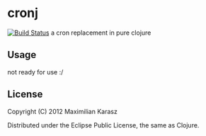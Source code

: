 # cronj
[![Build Status](https://secure.travis-ci.org/nachtalp/cronj.png?branch=master)](http://travis-ci.org/nachtalp/cronj)
a cron replacement in pure clojure

## Usage

not ready for use :/

## License

Copyright (C) 2012 Maximilian Karasz

Distributed under the Eclipse Public License, the same as Clojure.

